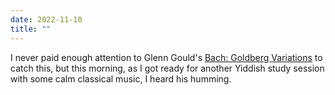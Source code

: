 ```yaml
---
date: 2022-11-10
title: ""
---
```

I never paid enough attention to Glenn Gould's [Bach: Goldberg Variations](https://www.youtube.com/watch?v=ktwqfgeOOsg) to catch this, but this morning, as I got ready for another Yiddish study session with some calm classical music, I heard his humming.